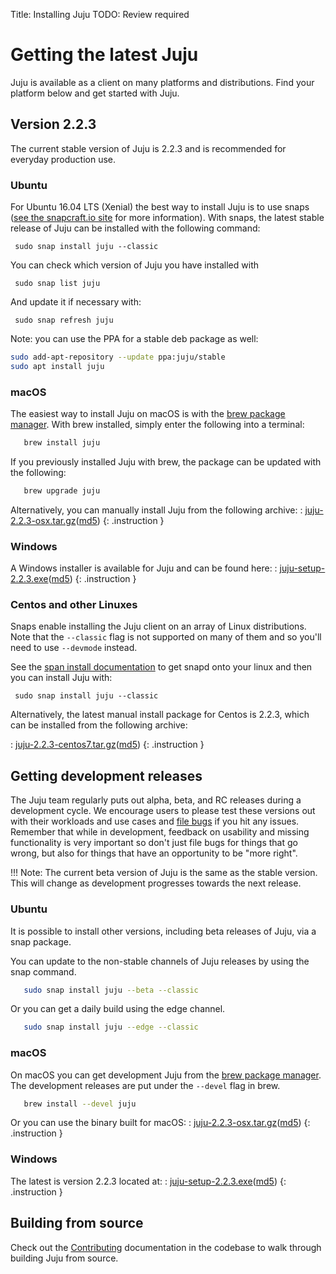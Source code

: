 Title: Installing Juju
TODO:  Review required

# Getting the latest Juju

Juju is available as a client on many platforms and distributions. Find your
platform below and get started with Juju.

## Version 2.2.3

The current stable version of Juju is 2.2.3 and is recommended for everyday
production use.


### Ubuntu

For Ubuntu 16.04 LTS (Xenial) the best way to install Juju is to use snaps
([see the snapcraft.io site][snapcraft] for more information). With snaps, the
latest stable release of Juju can be installed with the following command:

     sudo snap install juju --classic

You can check which version of Juju you have installed with

     sudo snap list juju

And update it if necessary with:

     sudo snap refresh juju

Note: you can use the PPA for a stable deb package as well:

```bash
sudo add-apt-repository --update ppa:juju/stable
sudo apt install juju
```
### macOS

The easiest way to install Juju on macOS is with the [brew package
manager][brew]. With brew installed, simply enter the following into a
terminal:

```bash
   brew install juju
```

If you previously installed Juju with brew, the package can be
updated with the following:

```bash
   brew upgrade juju
```

Alternatively, you can manually install Juju from the following archive:
: [juju-2.2.3-osx.tar.gz](https://launchpad.net/juju/2.2/2.2.3/+download/juju-2.2.3-osx.tar.gz)([md5](https://launchpad.net/juju/2.2/2.2.3/+download/juju-2.2.3-osx.tar.gz/+md5))
{: .instruction }

### Windows

A Windows installer is available for Juju and can be found here:
: [juju-setup-2.2.3.exe](https://launchpad.net/juju/2.2/2.2.3/+download/juju-setup-2.2.3.exe)([md5](https://launchpad.net/juju/2.2/2.2.3/+download/juju-setup-2.2.3.exe/+md5))
{: .instruction }

### Centos and other Linuxes

Snaps enable installing the Juju client on an array of Linux distributions.
Note that the `--classic` flag is not supported on many of them and so you'll
need to use `--devmode` instead.

See the [span install documentation][snap-install] to get snapd onto your linux and then you
can install Juju with:

```
 sudo snap install juju --classic
```

Alternatively, the latest manual install package for Centos is 2.2.3, which
can be installed from the following archive:

: [juju-2.2.3-centos7.tar.gz](https://launchpad.net/juju/2.2/2.2.3/+download/juju-2.2.3-centos7.tar.gz)([md5](https://launchpad.net/juju/2.2/2.2.3/+download/juju-2.2.3-centos7.tar.gz/+md5))
{: .instruction }

## Getting development releases

The Juju team regularly puts out alpha, beta, and RC releases during a
development cycle. We encourage users to please test these versions out with
their workloads and use cases and [file bugs][bugs] if you hit any issues.
Remember that while in development, feedback on usability and missing
functionality is very important so don't just file bugs for things that go
wrong, but also for things that have an opportunity to be "more right".

!!! Note:
    The current beta version of Juju is the same as the stable version. This
    will change as development progresses towards the next release.

### Ubuntu

It is possible to install other versions, including beta releases of
Juju, via a snap package.

You can update to the non-stable channels of Juju releases by using the snap
command.

```bash
   sudo snap install juju --beta --classic
```

Or you can get a daily build using the edge channel.

```bash
   sudo snap install juju --edge --classic
```

### macOS

On macOS you can get development Juju from the [brew package manager][brew].
The development releases are put under the `--devel` flag in brew.

```bash
   brew install --devel juju
```

Or you can use the binary built for macOS:
: [juju-2.2.3-osx.tar.gz](https://launchpad.net/juju/2.2/2.2.3/+download/juju-2.2.3-osx.tar.gz)([md5](https://launchpad.net/juju/2.2/2.2.3/+download/juju-2.2.3-osx.tar.gz/+md5))
{: .instruction }

### Windows

The latest is version 2.2.3 located at:
: [juju-setup-2.2.3.exe](https://launchpad.net/juju/2.2/2.2.3/+download/juju-setup-2.2.3.exe)([md5](https://launchpad.net/juju/2.2/2.2.3/+download/juju-setup-2.2.3.exe/+md5))
{: .instruction }

## Building from source

Check out the [Contributing][contributing] documentation in the codebase to walk through
building Juju from source.


[brew]: https://brew.sh/
[bugs]: https://bugs.launchpad.net/juju/
[contributing]: https://github.com/juju/juju/blob/develop/CONTRIBUTING.md
[install]: ./reference-install.html
[snapcraft]: https://snapcraft.io
[snap-install]: https://snapcraft.io/docs/core/install
